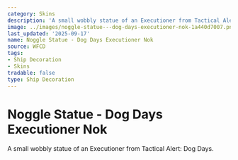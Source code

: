 ```yaml
---
category: Skins
description: 'A small wobbly statue of an Executioner from Tactical Alert: Dog Days.'
image: ../images/noggle-statue---dog-days-executioner-nok-1a440d7007.png
last_updated: '2025-09-17'
name: Noggle Statue - Dog Days Executioner Nok
source: WFCD
tags:
- Ship Decoration
- Skins
tradable: false
type: Ship Decoration
---
```


# Noggle Statue - Dog Days Executioner Nok

A small wobbly statue of an Executioner from Tactical Alert: Dog Days.

